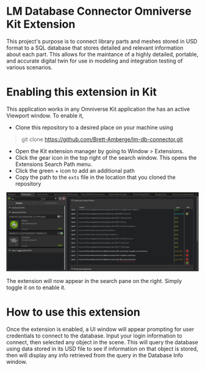 # LM Database Connector Omniverse Kit Extension

This project's purpose is to connect library parts and meshes stored in USD format to a SQL database that stores detailed and relevant information about each part. This allows for the maintance of a highly detailed, portable, and accurate digital twin for use in modeling and integration testing of various scenarios.

# Enabling this extension in Kit

This application works in any Omniverse Kit application the has an active Viewport window. To enable it, 

- Clone this repository to a desired place on your machine using
> git clone https://github.com/Brett-Amberge/lm-db-connector.git
- Open the Kit extension manager by going to Window > Extensions.
- Click the gear icon in the top right of the search window. This opens the Extensions Search Path menu.
- Click the green + icon to add an additional path
- Copy the path to the `exts` file in the location that you cloned the repository

![The Omniverse Kit extension manager](./assets/ext_window.png)

The extension will now appear in the search pane on the right. Simply toggle it on to enable it.

# How to use this extension

Once the extension is enabled, a UI window will appear prompting for user credentials to connect to the database. Input your login information to connect, then selected any object in the scene. This will query the database using data stored in its USD file to see if information on that object is stored, then will display any info retrieved from the query in the Database Info window.


